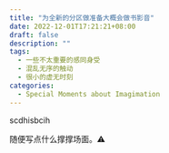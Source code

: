 ```yaml
---
title: "为全新的分区做准备大概会做书影音" 
date: 2022-12-01T17:21:21+08:00
draft: false
description: ""
tags:
  - 一些不太重要的感同身受
  - 混乱无序的触动
  - 很小的虚无时刻
categories:
  - Special Moments about Imagimation
---
```


scdhisbcih

随便写点什么撑撑场面。⚠
